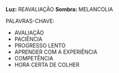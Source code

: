 **Luz:** REAVALIAÇÃO
**Sombra:** MELANCOLIA

PALAVRAS-CHAVE:
- AVALIAÇÃO
- PACIÊNCIA
- PROGRESSO LENTO
- APRENDER COM A EXPERIÊNCIA
- COMPETÊNCIA
- HORA CERTA DE COLHER
